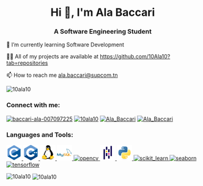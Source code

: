 <h1 align="center">Hi 👋, I'm Ala Baccari</h1>
<h3 align="center">A Software Engineering Student</h3>

🌱 I’m currently learning Software Development

👨‍💻 All of my projects are available at https://github.com/10Ala10?tab=repositories

📫 How to reach me ala.baccari@supcom.tn

<p align="left"> <img src="https://komarev.com/ghpvc/?username=10ala10&label=Profile%20views&color=0e75b6&style=flat" alt="10ala10" /> </p>

<h3 align="left">Connect with me:</h3>
<p align="left">
<a href="https://linkedin.com/in/baccari-ala-007097225" target="blank"><img align="center" src="https://raw.githubusercontent.com/rahuldkjain/github-profile-readme-generator/master/src/images/icons/Social/linked-in-alt.svg" alt="baccari-ala-007097225" height="30" width="40" /></a>
<a href="https://codeforces.com/profile/10ala10" target="blank"><img align="center" src="https://raw.githubusercontent.com/rahuldkjain/github-profile-readme-generator/master/src/images/icons/Social/codeforces.svg" alt="10ala10" height="30" width="40" /></a>
<a href="https://www.leetcode.com/Ala_Baccari" target="blank"><img align="center" src="https://raw.githubusercontent.com/rahuldkjain/github-profile-readme-generator/master/src/images/icons/Social/leet-code.svg" alt="Ala_Baccari" height="30" width="40" /></a>
<a href="https://www.codingninjas.com/codestudio/profile/Ala_Baccari" target="blank"><img align="center" src="https://raw.githubusercontent.com/rahuldkjain/github-profile-readme-generator/master/src/images/icons/Social/leet-code.svg](https://successinsightsindia.com/wp-content/uploads/2022/05/1BD6CFD3-EECF-44CE-BD45-E616C9F42E06.jpeg" alt="Ala_Baccari" height="30" width="40" /></a>
</p>

<h3 align="left">Languages and Tools:</h3>
<p align="left"> <a href="https://www.cprogramming.com/" target="_blank" rel="noreferrer"> <img src="https://raw.githubusercontent.com/devicons/devicon/master/icons/c/c-original.svg" alt="c" width="40" height="40"/> </a> <a href="https://www.w3schools.com/cpp/" target="_blank" rel="noreferrer"> <img src="https://raw.githubusercontent.com/devicons/devicon/master/icons/cplusplus/cplusplus-original.svg" alt="cplusplus" width="40" height="40"/> </a> <a href="https://www.linux.org/" target="_blank" rel="noreferrer"> <img src="https://raw.githubusercontent.com/devicons/devicon/master/icons/linux/linux-original.svg" alt="linux" width="40" height="40"/> </a> <a href="https://www.mysql.com/" target="_blank" rel="noreferrer"> <img src="https://raw.githubusercontent.com/devicons/devicon/master/icons/mysql/mysql-original-wordmark.svg" alt="mysql" width="40" height="40"/> </a> <a href="https://opencv.org/" target="_blank" rel="noreferrer"> <img src="https://www.vectorlogo.zone/logos/opencv/opencv-icon.svg" alt="opencv" width="40" height="40"/> </a> <a href="https://pandas.pydata.org/" target="_blank" rel="noreferrer"> <img src="https://raw.githubusercontent.com/devicons/devicon/2ae2a900d2f041da66e950e4d48052658d850630/icons/pandas/pandas-original.svg" alt="pandas" width="40" height="40"/> </a> <a href="https://www.python.org" target="_blank" rel="noreferrer"> <img src="https://raw.githubusercontent.com/devicons/devicon/master/icons/python/python-original.svg" alt="python" width="40" height="40"/> </a> <a href="https://scikit-learn.org/" target="_blank" rel="noreferrer"> <img src="https://upload.wikimedia.org/wikipedia/commons/0/05/Scikit_learn_logo_small.svg" alt="scikit_learn" width="40" height="40"/> </a> <a href="https://seaborn.pydata.org/" target="_blank" rel="noreferrer"> <img src="https://seaborn.pydata.org/_images/logo-mark-lightbg.svg" alt="seaborn" width="40" height="40"/> </a> <a href="https://www.tensorflow.org" target="_blank" rel="noreferrer"> <img src="https://www.vectorlogo.zone/logos/tensorflow/tensorflow-icon.svg" alt="tensorflow" width="40" height="40"/> </a> </p>

<p><img align="left" src="https://github-readme-stats.vercel.app/api/top-langs?username=10ala10&show_icons=true&locale=en&layout=compact" alt="10ala10" /></p>

<p>&nbsp;<img align="center" src="https://github-readme-stats.vercel.app/api?username=10ala10&show_icons=true&locale=en" alt="10ala10" /></p>
